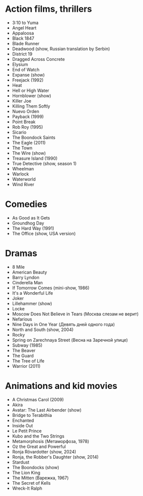 # Action films, thrillers

* 3:10 to Yuma
* Angel Heart
* Appaloosa
* Black 1847
* Blade Runner
* Deadwood (show, Russian translation by Serbin)
* District 19
* Dragged Across Concrete
* Elysium
* End of Watch
* Expanse (show)
* Freejack (1992)
* Heat
* Hell or High Water
* Hornblower (show)
* Killer Joe
* Killing Them Softly
* Nuevo Orden
* Payback (1999)
* Point Break
* Rob Roy (1995)
* Sicario
* The Boondock Saints
* The Eagle (2011)
* The Town
* The Wire (show)
* Treasure Island (1990)
* True Detective (show, season 1)
* Wheelman
* Warlock
* Waterworld
* Wind River

# Comedies

* As Good as It Gets
* Groundhog Day
* The Hard Way (1991)
* The Office (show, USA version)

# Dramas

* 8 Mile
* American Beauty
* Barry Lyndon
* Cinderella Man
* If Tomorrow Comes (mini-show, 1986)
* It's a Wonderful Life
* Joker
* Lillehammer (show)
* Locke
* Moscow Does Not Believe in Tears (Москва слезам не верит)
* Nefarious
* Nine Days in One Year (Девять дней одного года)
* North and South (show, 2004)
* Rocky
* Spring on Zarechnaya Street (Весна на Заречной улице)
* Subway (1985)
* The Beaver
* The Guard
* The Tree of Life
* Warrior (2011)

# Animations and kid movies

* A Christmas Carol (2009)
* Akira
* Avatar: The Last Airbender (show)
* Bridge to Terabithia
* Enchanted
* Inside Out
* Le Petit Prince
* Kubo and the Two Strings
* Metamorphosis (Метаморфоза, 1978)
* Oz the Great and Powerful
* Ronja Rövardotter (show, 2024)
* Ronja, the Robber's Daughter (show, 2014)
* Stardust
* The Boondocks (show)
* The Lion King
* The Mitten (Варежка, 1967)
* The Secret of Kells
* Wreck-It Ralph
